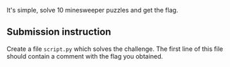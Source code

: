 It's simple, solve 10 minesweeper puzzles and get the flag.

## Submission instruction
Create a file `script.py` which solves the challenge. The first line of this file should contain a comment with the flag you obtained.
